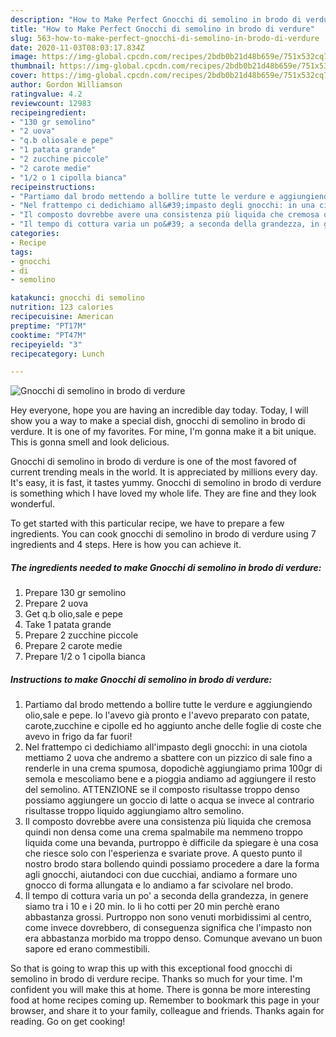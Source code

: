```yaml
---
description: "How to Make Perfect Gnocchi di semolino in brodo di verdure"
title: "How to Make Perfect Gnocchi di semolino in brodo di verdure"
slug: 563-how-to-make-perfect-gnocchi-di-semolino-in-brodo-di-verdure
date: 2020-11-03T08:03:17.834Z
image: https://img-global.cpcdn.com/recipes/2bdb0b21d48b659e/751x532cq70/gnocchi-di-semolino-in-brodo-di-verdure-recipe-main-photo.jpg
thumbnail: https://img-global.cpcdn.com/recipes/2bdb0b21d48b659e/751x532cq70/gnocchi-di-semolino-in-brodo-di-verdure-recipe-main-photo.jpg
cover: https://img-global.cpcdn.com/recipes/2bdb0b21d48b659e/751x532cq70/gnocchi-di-semolino-in-brodo-di-verdure-recipe-main-photo.jpg
author: Gordon Williamson
ratingvalue: 4.2
reviewcount: 12983
recipeingredient:
- "130 gr semolino"
- "2 uova"
- "q.b oliosale e pepe"
- "1 patata grande"
- "2 zucchine piccole"
- "2 carote medie"
- "1/2 o 1 cipolla bianca"
recipeinstructions:
- "Partiamo dal brodo mettendo a bollire tutte le verdure e aggiungiendo olio,sale e pepe. Io l&#39;avevo già pronto e l&#39;avevo preparato con patate, carote,zucchine e cipolle ed ho aggiunto anche delle foglie di coste che avevo in frigo da far fuori!"
- "Nel frattempo ci dedichiamo all&#39;impasto degli gnocchi: in una ciotola mettiamo 2 uova che andremo a sbattere con un pizzico di sale fino a renderle in una crema spumosa, dopodichè aggiungiamo prima 100gr di semola e mescoliamo bene e a pioggia andiamo ad aggiungere il resto del semolino. ATTENZIONE se il composto risultasse troppo denso possiamo aggiungere un goccio di latte o acqua se invece al contrario risultasse troppo liquido aggiungiamo altro semolino."
- "Il composto dovrebbe avere una consistenza più liquida che cremosa quindi non densa come una crema spalmabile ma nemmeno troppo liquida come una bevanda, purtroppo è difficile da spiegare è una cosa che riesce solo con l&#39;esperienza e svariate prove. A questo punto il nostro brodo stara bollendo quindi possiamo procedere a dare la forma agli gnocchi, aiutandoci con due cucchiai, andiamo a formare uno gnocco di forma allungata e lo andiamo a far scivolare nel brodo."
- "Il tempo di cottura varia un po&#39; a seconda della grandezza, in genere siamo tra i 10 e i 20 min. Io li ho cotti per 20 min perchè erano abbastanza grossi. Purtroppo non sono venuti morbidissimi al centro, come invece dovrebbero, di conseguenza significa che l&#39;impasto non era abbastanza morbido ma troppo denso. Comunque avevano un buon sapore ed erano commestibili."
categories:
- Recipe
tags:
- gnocchi
- di
- semolino

katakunci: gnocchi di semolino 
nutrition: 123 calories
recipecuisine: American
preptime: "PT17M"
cooktime: "PT47M"
recipeyield: "3"
recipecategory: Lunch

---
```



![Gnocchi di semolino in brodo di verdure](https://img-global.cpcdn.com/recipes/2bdb0b21d48b659e/751x532cq70/gnocchi-di-semolino-in-brodo-di-verdure-recipe-main-photo.jpg)

Hey everyone, hope you are having an incredible day today. Today, I will show you a way to make a special dish, gnocchi di semolino in brodo di verdure. It is one of my favorites. For mine, I'm gonna make it a bit unique. This is gonna smell and look delicious.

Gnocchi di semolino in brodo di verdure is one of the most favored of current trending meals in the world. It is appreciated by millions every day. It's easy, it is fast, it tastes yummy. Gnocchi di semolino in brodo di verdure is something which I have loved my whole life. They are fine and they look wonderful.




To get started with this particular recipe, we have to prepare a few ingredients. You can cook gnocchi di semolino in brodo di verdure using 7 ingredients and 4 steps. Here is how you can achieve it.

<!--inarticleads1-->

##### The ingredients needed to make Gnocchi di semolino in brodo di verdure:

1. Prepare 130 gr semolino
1. Prepare 2 uova
1. Get q.b olio,sale e pepe
1. Take 1 patata grande
1. Prepare 2 zucchine piccole
1. Prepare 2 carote medie
1. Prepare 1/2 o 1 cipolla bianca




<!--inarticleads2-->

##### Instructions to make Gnocchi di semolino in brodo di verdure:

1. Partiamo dal brodo mettendo a bollire tutte le verdure e aggiungiendo olio,sale e pepe. Io l&#39;avevo già pronto e l&#39;avevo preparato con patate, carote,zucchine e cipolle ed ho aggiunto anche delle foglie di coste che avevo in frigo da far fuori!
1. Nel frattempo ci dedichiamo all&#39;impasto degli gnocchi: in una ciotola mettiamo 2 uova che andremo a sbattere con un pizzico di sale fino a renderle in una crema spumosa, dopodichè aggiungiamo prima 100gr di semola e mescoliamo bene e a pioggia andiamo ad aggiungere il resto del semolino. ATTENZIONE se il composto risultasse troppo denso possiamo aggiungere un goccio di latte o acqua se invece al contrario risultasse troppo liquido aggiungiamo altro semolino.
1. Il composto dovrebbe avere una consistenza più liquida che cremosa quindi non densa come una crema spalmabile ma nemmeno troppo liquida come una bevanda, purtroppo è difficile da spiegare è una cosa che riesce solo con l&#39;esperienza e svariate prove. A questo punto il nostro brodo stara bollendo quindi possiamo procedere a dare la forma agli gnocchi, aiutandoci con due cucchiai, andiamo a formare uno gnocco di forma allungata e lo andiamo a far scivolare nel brodo.
1. Il tempo di cottura varia un po&#39; a seconda della grandezza, in genere siamo tra i 10 e i 20 min. Io li ho cotti per 20 min perchè erano abbastanza grossi. Purtroppo non sono venuti morbidissimi al centro, come invece dovrebbero, di conseguenza significa che l&#39;impasto non era abbastanza morbido ma troppo denso. Comunque avevano un buon sapore ed erano commestibili.




So that is going to wrap this up with this exceptional food gnocchi di semolino in brodo di verdure recipe. Thanks so much for your time. I'm confident you will make this at home. There is gonna be more interesting food at home recipes coming up. Remember to bookmark this page in your browser, and share it to your family, colleague and friends. Thanks again for reading. Go on get cooking!
